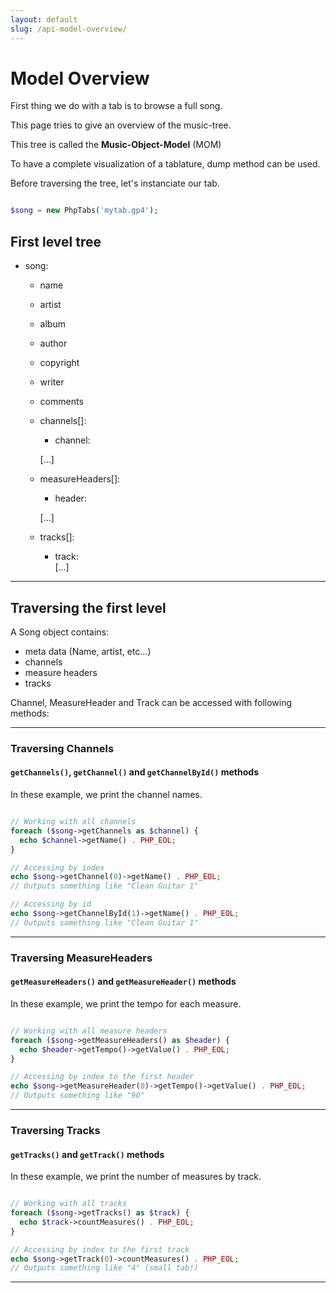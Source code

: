 ```yaml
---
layout: default
slug: /api-model-overview/
---
```


# Model Overview

First thing we do with a tab is to browse a full song.

This page tries to give an overview of the music-tree. 

This tree is called the __Music-Object-Model__ (MOM)

To have a complete visualization of a tablature, dump method can be used.

Before traversing the tree, let's instanciate our tab.


```php

$song = new PhpTabs('mytab.gp4');

```

## First level tree

- song:
  - name
  - artist
  - album
  - author
  - copyright
  - writer
  - comments
  - channels[]:
    - channel:
    
    [...]
  - measureHeaders[]:
    - header:
    
    [...]
  
  - tracks[]:
    - track:   
    [...]

------------------------------------------------------------------------

## Traversing the first level

A Song object contains:

- meta data (Name, artist, etc...)
- channels
- measure headers
- tracks

Channel, MeasureHeader and Track can be accessed with following methods:

------------------------------------------------------------------------

### Traversing Channels

#### `getChannels()`, `getChannel()` and `getChannelById()` methods

In these example, we print the channel names.

```php

// Working with all channels
foreach ($song->getChannels as $channel) {
  echo $channel->getName() . PHP_EOL;
}

// Accessing by index
echo $song->getChannel(0)->getName() . PHP_EOL;
// Outputs something like "Clean Guitar 1"

// Accessing by id
echo $song->getChannelById(1)->getName() . PHP_EOL;
// Outputs something like "Clean Guitar 1"

```

------------------------------------------------------------------------

### Traversing MeasureHeaders

#### `getMeasureHeaders()` and `getMeasureHeader()` methods

In these example, we print the tempo for each measure.

```php

// Working with all measure headers
foreach ($song->getMeasureHeaders() as $header) {
  echo $header->getTempo()->getValue() . PHP_EOL;
}

// Accessing by index to the first header
echo $song->getMeasureHeader(0)->getTempo()->getValue() . PHP_EOL;
// Outputs something like "90"

```

------------------------------------------------------------------------

### Traversing Tracks

#### `getTracks()` and `getTrack()` methods

In these example, we print the number of measures by track.

```php

// Working with all tracks
foreach ($song->getTracks() as $track) {
  echo $track->countMeasures() . PHP_EOL;
}

// Accessing by index to the first track
echo $song->getTrack(0)->countMeasures() . PHP_EOL;
// Outputs something like "4" (small tab!)

```

------------------------------------------------------------------------
